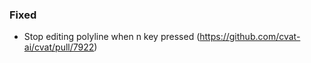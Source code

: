 ### Fixed

- Stop editing polyline when n key pressed 
  (<https://github.com/cvat-ai/cvat/pull/7922>)
